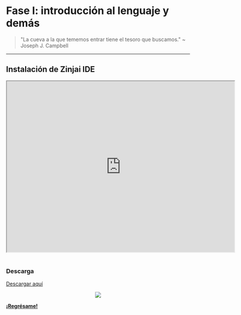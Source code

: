 # Fase I: introducción al lenguaje y demás

> "La cueva a la que tememos entrar tiene el tesoro que buscamos." ~ Joseph J. Campbell

***

## Instalación de Zinjai IDE

<center><iframe src="https://drive.google.com/file/d/1qm0n2Sbflr5EntqUgEezCNMJ_INa0NZY/preview" width="624" height="468" allow="autoplay"></iframe></center>

<br>

### Descarga

[Descargar aquí](https://drive.google.com/file/d/1qm0n2Sbflr5EntqUgEezCNMJ_INa0NZY/view?usp=sharing)

<!---

***

## Título_del_archivo

<center><iframe src="enlace" width="416" height="312" allow="autoplay"></iframe></center>

<br>

### Descarga

[Descargar aquí](enlace)

***

--->

<center> <img src="https://img.shields.io/badge/License-CC\_BY--SA\_4.0-lightgrey.svg"> </center> 

**[¡Regrésame!](/index)**